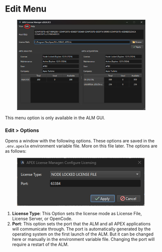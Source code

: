 # Edit Menu

<figure><img src="../.gitbook/assets/ALMwindow2 - edit .png" alt=""><figcaption></figcaption></figure>

This menu option is only available in the ALM GUI.

### **Edit > Options**

Opens a window with the following options. These options are saved in the `.env.apexlm` environment variable file. More on this file later. The options are as follows:



<figure><img src="../.gitbook/assets/ALMoptionsWindow (1).png" alt=""><figcaption></figcaption></figure>

1. **License Type**: This Option sets the license mode as License File, License Server, or OpenCode.
2. **Port**: This option sets the port that the ALM and all APEX applications will communicate through. The port is automatically generated by the operating system on the first launch of the ALM. But it can be changed here or manually in the environment variable file. Changing the port will require a restart of the ALM.
